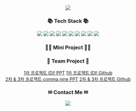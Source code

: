 <div align=center>
  <img src="https://capsule-render.vercel.app/api?type=waving&color=auto&height=250&section=header&text=MinJin's%20Github&fontSize=90" />
</div>
<h3 align="center">📚 Tech Stack 📚</h3>
<div align="center">
	<img src="https://img.shields.io/badge/PHP-777BB4?style=flat&logo=PHP&logoColor=white" />
	<img src="https://img.shields.io/badge/Laravel-FF2D20?style=flat&logo=Laravel&logoColor=white" />
	<img src="https://img.shields.io/badge/MariaDB-003545?style=flat&logo=MariaDB&logoColor=white" />
	<img src="https://img.shields.io/badge/JavaScript-F7DF1E?style=flat&logo=CSS3&logoColor=black" />
	<img src="https://img.shields.io/badge/Apache-D22128?style=flat&logo=Apache&logoColor=white" />
	<img src="https://img.shields.io/badge/HTML5-E34F26?style=flat&logo=HTML5&logoColor=white" />
	<img src="https://img.shields.io/badge/CSS3-1572B6?style=flat&logo=CSS3&logoColor=white" />
	<img src="https://img.shields.io/badge/Vue.js-4FC08D?style=flat&logo=Vue.js&logoColor=white" />
	<img src="https://img.shields.io/badge/Java-007396?style=flat&logo=Java&logoColor=white"/>
	<img src="https://img.shields.io/badge/spring-6DB33F?style=flat&logo=spring&logoColor=white" />
</div>
<h3 align="center">👩‍💻 Mini Project 👩‍💻</h3>
<h3 align="center">📝 Team Project 📝</h3>
<div align="center">
	<a href="https://docs.google.com/presentation/d/1ZDSYxwlllz6LYElY6TKa8JyFvBtJzbf-y1uTvuZxyFo/edit?usp=sharing">1차 프로젝트 IDI! PPT</a>
	<a href="https://github.com/PHP-506-4/PHP_1STPJ">1차 프로젝트 IDI! Github</a>
	<br>
	<a href="https://docs.google.com/presentation/d/1H9WXWvymXbXqvUr0W4tNaI7uUuX-x4-rLpo8kweZoEs/edit?usp=sharing">2차 & 3차 프로젝트 comma,nine PPT</a>
	<a href="https://github.com/PHP-506-2nd-6/commanine">2차 & 3차 프로젝트 Github</a>
</div>
<h3 align="center">✉ Contact Me ✉</h3>
<div align="center"><a href="mailto:kmj78093@gmail.com"><img src="https://img.shields.io/badge/Gmail-d14836?style=flat&logo=Gmail&logoColor=white" /></a></div>
